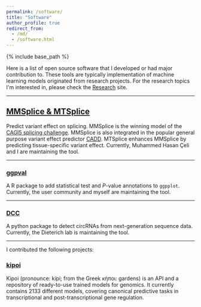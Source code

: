 ```yaml
---
permalink: /software/
title: "Software"
author_profile: true
redirect_from: 
  - /md/
  - /software.html
---
```

{% include base_path %}

Here is a list of open source software that I developed or had major contribution to. 
These tools are typically implementation of machine learning models originated from research projects.
For the research topics I'm interested in, please check the [Research](https://s6juncheng.github.io/research/) site. 

---
## [MMSplice & MTSplice](https://github.com/gagneurlab/MMSplice_MTSplic)

Predict variant effect on splicing. MMSplice is the winning model of the [CAGI5 splicing challenge](https://genomeinterpretation.org/content/vex-seq). 
MMSplice is also integrated in the popular general purpose variant effect predictor [CADD](https://cadd.gs.washington.edu/news).
MTSplice enhances MMSplice by predicting tissue-specific variant effect.
Currently, Muhammed Hasan Çeli and I are maintaining the tool. 

---
### [ggpval](s6juncheng.github.io/ggpval)

A R package to add statistical test and *P*-value annotations to ``ggpplot``. 
Currently, the user community and myself are maintaining the tool. 

---
### [DCC](https://github.com/dieterich-lab/DCC)

A python package to detect circRNAs from next-generation sequence data.
Currently, the Dieterich lab is maintaining the tool.

--------

I contributed the following projects:

### [kipoi](kipoi.org)
Kipoi (pronounce: kípi; from the Greek κήποι: gardens) is an API and a repository of ready-to-use trained models for genomics. 
It currently contains 2133 different models, covering canonical predictive tasks in transcriptional and post-transcriptional gene regulation. 
